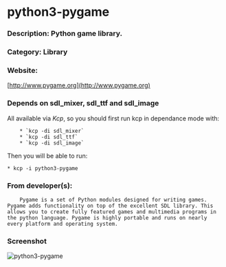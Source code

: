 # python3-pygame

### Description: Python game library.

### Category: Library

### Website: 
[http://www.pygame.org](http://www.pygame.org)

### Depends on **sdl_mixer**, **sdl_ttf** and **sdl_image** 
All available via *Kcp*, so you should first run kcp in dependance mode with: 
```
    * `kcp -di sdl_mixer`
    * `kcp -di sdl_ttf`
    * `kcp -di sdl_image`
```
Then you will be able to run:

    * kcp -i python3-pygame

### From developer(s):

```
    Pygame is a set of Python modules designed for writing games. Pygame adds functionality on top of the excellent SDL library. This allows you to create fully featured games and multimedia programs in the python language. Pygame is highly portable and runs on nearly every platform and operating system.
```

### Screenshot
![python3-pygame](http://www.pygame.org/shots/2993.jpg)
